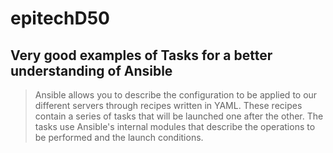 # epitechD50

## Very good examples of Tasks for a better understanding of Ansible

> Ansible allows you to describe the configuration to be applied to our different servers through recipes written in YAML. 
> These recipes contain a series of tasks that will be launched one after the other. 
> The tasks use Ansible's internal modules that describe the operations to be performed and the launch conditions.
